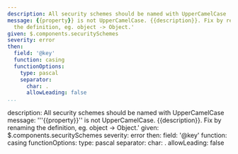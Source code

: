```yaml
---
description: All security schemes should be named with UpperCamelCase
message: {{property}} is not UpperCamelCase. {{description}}. Fix by renaming
  the definition, eg. object -> Object.'
given: $.components.securitySchemes
severity: error
then:
  field: '@key'
  function: casing
  functionOptions:
    type: pascal
    separator:
      char: .
      allowLeading: false
...
```

description: All security schemes should be named with UpperCamelCase
message: '''{{property}}'' is not UpperCamelCase. {{description}}. Fix by renaming
  the definition, eg. object -> Object.'
given: $.components.securitySchemes
severity: error
then:
  field: '@key'
  function: casing
  functionOptions:
    type: pascal
    separator:
      char: .
      allowLeading: false